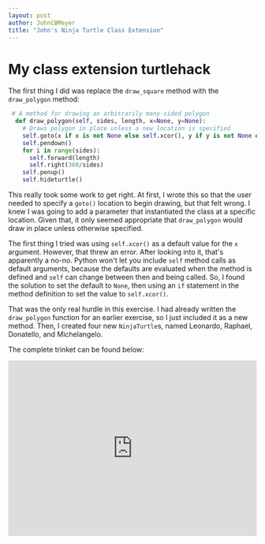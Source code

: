 ```yaml
---
layout: post
author: JohnCBMeyer
title: "John's Ninja Turtle Class Extension"
---
```


# My class extension turtlehack
The first thing I did was replace the `draw_square` method with the `draw_polygon`
method:

```python
 # A method for drawing an arbitrarily many-sided polygon
  def draw_polygon(self, sides, length, x=None, y=None):
    # Draws polygon in place unless a new location is specified
    self.goto(x if x is not None else self.xcor(), y if y is not None else self.ycor())
    self.pendown()
    for i in range(sides):
      self.forward(length)
      self.right(360/sides)
    self.penup()
    self.hideturtle()
```

This really took some work to get right. At first, I wrote this so that the user
needed to specify a `goto()` location to begin drawing, but that felt wrong. I knew
I was going to add a parameter that instantiated the class at a specific location.
Given that, it only seemed appropriate that `draw_polygon` would draw in place unless
otherwise specified.

The first thing I tried was using `self.xcor()` as a default value for the `x`
argument. However, that threw an error. After looking into it, that's apparently
a no-no. Python won't let you include `self` method calls as default arguments,
because the defaults are evaluated when the method is defined and `self` can change
between then and being called. So, I found the solution to set the default to 
`None`, then using an `if` statement in the method definition to set the value
to `self.xcor()`. 

That was the only real hurdle in this exercise. I had already written the 
`draw_polygon` function for an earlier exercise, so I just included it as a new 
method. Then, I created four new `NinjaTurtle`s, named Leonardo, Raphael,
Donatello, and Michelangelo.

The complete trinket can be found below:
<iframe src="https://trinket.io/embed/python/a87baeb349" width="100%" height="356" frameborder="0" marginwidth="0" marginheight="0" allowfullscreen></iframe>
